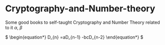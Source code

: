 # Cryptography-and-Number-theory
Some good books to self-taught Cryptography and Number Theory related to it
$\alpha$, $\beta$

$ \begin{equation*}
D_{n} =aD_{n-1} -bcD_{n-2}
\end{equation*} $
